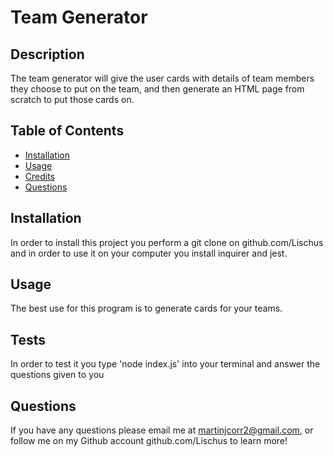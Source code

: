 # Team Generator

## Description

The team generator will give the user cards with details of team members they choose to put on the team, and then generate an HTML page from scratch to put those cards on.

## Table of Contents

- [Installation](#installation)
- [Usage](#usage)
- [Credits](#credits)
- [Questions](#questions)

## Installation

In order to install this project you perform a git clone on github.com/Lischus and in order to use it on your computer you install inquirer and jest.

## Usage

The best use for this program is to generate cards for your teams.

## Tests

In order to test it you type 'node index.js' into your terminal and answer the questions given to you

## Questions

If you have any questions please email me at martinjcorr2@gmail.com, or follow me on my Github account github.com/Lischus to learn more!

